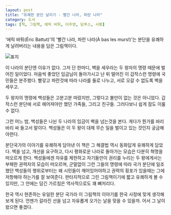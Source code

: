 ```yaml
---
layout: post
title: "유쾌한 분단 날리기 - 빨간 나라, 파란 나라"
category: 도서
tags: [책, 그림책, 에릭 바튀, 이주영, 담푸스, 서평]
---
```


'에릭 바튀(Éric Battut)'의
'빨간 나라, 파란 나라(À bas les murs!)'는
분단을 유쾌하게 날려버리는 내용을 담은 그림책이다.

![표지](https://lh3.googleusercontent.com/A4g72o_2Ey4S5h9xL4AH1zgUktwdwAVb6x_FAdFYwvQz4o3_3LSJ-_L9jdDn1FO41McA29PTgeVUtQ=s480)

이 나라의 분단엔 이유가 없다.
그저 단 한마디, 벽을 세우라는 두 왕자의 명령 때문에 벌어진 일이었다.
마음씩 좋았던 임금님이 돌아가시고 난 뒤 떨어진 이 갑작스런 명령에 국민들은 분주했다.
빨갛고 파란것에 따라 나라를 둘로 나누고,
서로 오갈 수 없도록 벽을 세우고.

두 왕자의 명령에 백성들은 고분고분 따랐지만,
그렇다고 불만이 없는 것은 아니었다.
갑작스런 분단에 서로 헤어져야만 했던 가족들, 그리고 친구들.
그러다보니 쉽게 잠도 이룰 수 없다.

그런 어느 밤, 백성들은 나뉜 두 나라의 임금이 벽을 넘는것을 본다.
게다가 뭔가를 바리바리 싸 들고서 말이다.
백성들은 이 두 왕이 대체 무슨 일을 벌이고 있는 것인지 궁금해야한다.

분단국가의 이야기를 유쾌하게 담아낸 이 책은
그 해결법 역시 동화답게 유쾌하게 담았다.
벽을 넘고, 개선을 요구하고, 다시 평화로운 나라로 돌아가는 모습은 다분히 혁명을 떠오르게 한다.
백성들에겐 자유를 제한하고 자기들만이 권리를 누리는 두 왕에게서는 부패한 권력자의 모습이 떠오르며,
군말없이 그런 그들의 명령에 따라 국가 분단에 일조했던 백성들의 행위로부터는
왜 시민들이 깨어있어야하고 권력의 횡포가 있을때는 그에 저항해야 하는가를 잘 보여준다.
판타지적으로 그린 그림책이기에 짧고 유쾌하게 볼 수 있지만,
그 안에는 담긴 가르침은 역사적으로도 꽤 뼈저리다.

한국 역시 현존하는 유일한 분단 국가라 이 그림책의 이야기를 한국 사정에 맞게 생각해보게 된다.
언젠가 갈라진 선을 넘고 자유롭게 오가는 날을 맞을 수 있을까.
어서 그 날이 왔으면 좋겠다.
